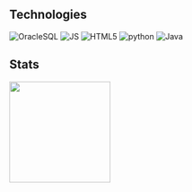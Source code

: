 ## Technologies
![OracleSQL](https://img.shields.io/badge/OracleSQL-★★★-lightgrey?labelColor=3776AB&logo=databricks&style=flat_square&logoColor=white)
![JS](https://img.shields.io/badge/Javascript-★★★-lightgrey?labelColor=3776AB&logo=javascript&style=flat_square&logoColor=white)
![HTML5](https://img.shields.io/badge/HTML5-★★★-lightgrey?labelColor=3776AB&logo=html5&style=flat_square&logoColor=white)
![python](https://img.shields.io/badge/python-★★-lightgrey?labelColor=3776AB&logo=Python&style=flat_square&logoColor=white)
![Java](https://img.shields.io/badge/Java-★★-lightgrey?labelColor=3776AB&logo=coffeescript&style=flat_square&logoColor=white)

## Stats
<a href="https://github.com/giovannigaspar">
  <img height="180em" src="https://github-readme-stats.vercel.app/api?username=giovannigaspar&show_icons=true&theme=tokyonight&include_all_commits=true&count_private=true&hide=contribs,issues,prs,stars" />
</a>
